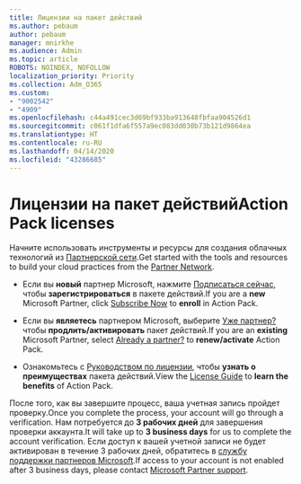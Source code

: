 ```yaml
---
title: Лицензии на пакет действий
ms.author: pebaum
author: pebaum
manager: mnirkhe
ms.audience: Admin
ms.topic: article
ROBOTS: NOINDEX, NOFOLLOW
localization_priority: Priority
ms.collection: Adm_O365
ms.custom:
- "9002542"
- "4909"
ms.openlocfilehash: c44a491cec3d69bf933ba913648fbfaa904526d1
ms.sourcegitcommit: c061f1dfa6f557a9ec083dd030b73b121d9864ea
ms.translationtype: HT
ms.contentlocale: ru-RU
ms.lasthandoff: 04/14/2020
ms.locfileid: "43286685"
---
```

# <a name="action-pack-licenses"></a><span data-ttu-id="1b20e-102">Лицензии на пакет действий</span><span class="sxs-lookup"><span data-stu-id="1b20e-102">Action Pack licenses</span></span>

<span data-ttu-id="1b20e-103">Начните использовать инструменты и ресурсы для создания облачных технологий из [Партнерской сети](https://aka.ms/MPNActionPack).</span><span class="sxs-lookup"><span data-stu-id="1b20e-103">Get started with the tools and resources to build your cloud practices from the [Partner Network](https://aka.ms/MPNActionPack).</span></span>

- <span data-ttu-id="1b20e-104">Если вы **новый** партнер Microsoft, нажмите [Подписаться сейчас](https://aka.ms/MPNActionPackNew), чтобы **зарегистрироваться** в пакете действий.</span><span class="sxs-lookup"><span data-stu-id="1b20e-104">If you are a **new** Microsoft Partner, click [Subscribe Now](https://aka.ms/MPNActionPackNew) to **enroll** in Action Pack.</span></span>

- <span data-ttu-id="1b20e-105">Если вы **являетесь** партнером Microsoft, выберите [Уже партнер?](https://aka.ms/MPNActionPackExisting) чтобы **продлить/активировать** пакет действий.</span><span class="sxs-lookup"><span data-stu-id="1b20e-105">If you are an **existing** Microsoft Partner, select [Already a partner?](https://aka.ms/MPNActionPackExisting) to **renew/activate** Action Pack.</span></span> 

- <span data-ttu-id="1b20e-106">Ознакомьтесь с [Руководством по лицензии](https://aka.ms/MPNActionPackGuide), чтобы **узнать о преимуществах** пакета действий.</span><span class="sxs-lookup"><span data-stu-id="1b20e-106">View the [License Guide](https://aka.ms/MPNActionPackGuide) to **learn the benefits** of Action Pack.</span></span> 

<span data-ttu-id="1b20e-107">После того, как вы завершите процесс, ваша учетная запись пройдет проверку.</span><span class="sxs-lookup"><span data-stu-id="1b20e-107">Once you complete the process, your account will go through a verification.</span></span> <span data-ttu-id="1b20e-108">Нам потребуется до **3 рабочих дней** для завершения проверки аккаунта.</span><span class="sxs-lookup"><span data-stu-id="1b20e-108">It will take up to **3 business days** for us to complete the account verification.</span></span> <span data-ttu-id="1b20e-109">Если доступ к вашей учетной записи не будет активирован в течение 3 рабочих дней, обратитесь в [службу поддержки партнеров Microsoft](https://aka.ms/MPNActionPackSupport).</span><span class="sxs-lookup"><span data-stu-id="1b20e-109">If access to your account is not enabled after 3 business days, please contact [Microsoft Partner support](https://aka.ms/MPNActionPackSupport).</span></span> 
